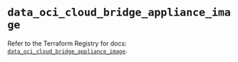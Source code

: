 # `data_oci_cloud_bridge_appliance_image`

Refer to the Terraform Registry for docs: [`data_oci_cloud_bridge_appliance_image`](https://registry.terraform.io/providers/oracle/oci/7.19.0/docs/data-sources/cloud_bridge_appliance_image).
